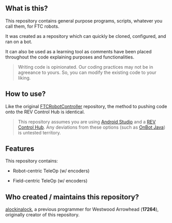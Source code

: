 ## What is this?

  This repository contains general purpose programs, scripts, whatever you call them, for FTC robots.

  It was created as a repository which can quickly be cloned, configured, and ran on a bot.

  It can also be used as a learning tool as comments have been placed throughout the code explaining purposes and functionalities.

  > Writing code is opinionated. Our coding practices may not be in agreeance to yours. So, you can modify the existing code to your liking.

## How to use?

  Like the original [FTCRobotController](https://github.com/FIRST-Tech-Challenge/FtcRobotController) repository, the method to pushing code onto the REV Control Hub is identical.

  > This repository assumes you are using [Android Studio](https://developer.android.com/studio) and a [REV Control Hub](https://www.revrobotics.com/rev-31-1595/). Any deviations from these options (such as [OnBot Java](https://ftc-docs.firstinspires.org/en/latest/programming_resources/onbot_java/OnBot-Java-Tutorial.html)) is untested territory.

## Features

  This repository contains:

  * Robot-centric TeleOp (w/ encoders)

  * Field-centric TeleOp (w/ encoders)

## Who created / maintains this repository?

  [alockinalock](https://github.com/alockinalock), a previous programmer for Westwood Arrowhead (**17264**), originally creator of this repository.